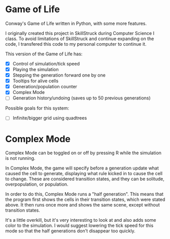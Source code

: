 # Game of Life
 Conway's Game of Life written in Python, with some more features.

 I originally created this project in SkillStruck during Computer Science I class.
 To avoid limitations of SkillStruck and continue expanding on the code,
 I transfered this code to my personal computer to continue it. 

 This version of the Game of Life has:
 - [x] Control of simulation/tick speed
 - [x] Playing the simulation
 - [x] Stepping the generation forward one by one
 - [x] Tooltips for alive cells
 - [x] Generation/population counter
 - [x] Complex Mode
 - [ ] Generation history/undoing (saves up to 50 previous generations)

 Possible goals for this system:
 - [ ] Infinite/bigger grid using quadtrees

 # Complex Mode
 Complex Mode can be toggled on or off by pressing R while the simulation is not running.

 In Complex Mode, the game will specify before a generation update what caused the cell to generate,
 displaying what rule kicked in to cause the cell to change. These are considered transition states, 
 and they can be solitude, overpopulation, or population.

 In order to do this, Complex Mode runs a "half generation". This means that the program
 first shows the cells in their transition states, which were stated above.
 It then runs once more and shows the same scene, except without transition states.

 It's a little overkill, but it's very interesting to look at and also adds some color to the simulation.
 I would suggest lowering the tick speed for this mode so that the half generations don't disappear too quickly.